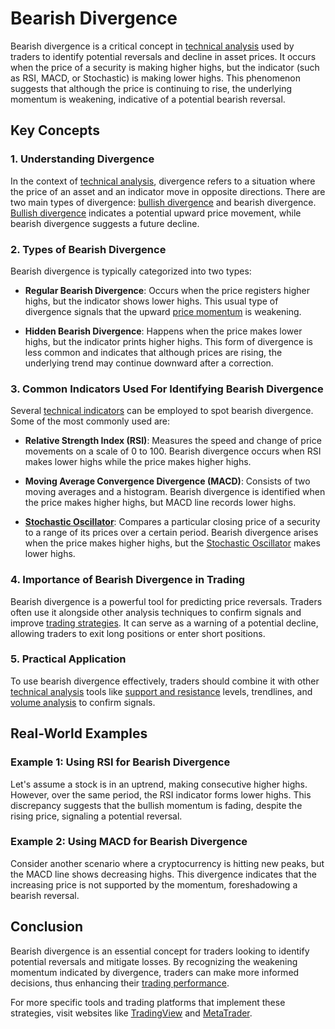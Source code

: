 # Bearish Divergence

Bearish divergence is a critical concept in [technical analysis](../t/technical_analysis.md) used by traders to identify potential reversals and decline in asset prices. It occurs when the price of a security is making higher highs, but the indicator (such as RSI, MACD, or Stochastic) is making lower highs. This phenomenon suggests that although the price is continuing to rise, the underlying momentum is weakening, indicative of a potential bearish reversal.

## Key Concepts

### 1. Understanding Divergence

In the context of [technical analysis](../t/technical_analysis.md), divergence refers to a situation where the price of an asset and an indicator move in opposite directions. There are two main types of divergence: [bullish divergence](../b/bullish_divergence.md) and bearish divergence. [Bullish divergence](../b/bullish_divergence.md) indicates a potential upward price movement, while bearish divergence suggests a future decline.

### 2. Types of Bearish Divergence

Bearish divergence is typically categorized into two types:

- **Regular Bearish Divergence**: Occurs when the price registers higher highs, but the indicator shows lower highs. This usual type of divergence signals that the upward [price momentum](../p/price_momentum.md) is weakening.

- **Hidden Bearish Divergence**: Happens when the price makes lower highs, but the indicator prints higher highs. This form of divergence is less common and indicates that although prices are rising, the underlying trend may continue downward after a correction.

### 3. Common Indicators Used For Identifying Bearish Divergence

Several [technical indicators](../t/technical_indicators.md) can be employed to spot bearish divergence. Some of the most commonly used are:

- **Relative Strength Index (RSI)**: Measures the speed and change of price movements on a scale of 0 to 100. Bearish divergence occurs when RSI makes lower highs while the price makes higher highs.

- **Moving Average Convergence Divergence (MACD)**: Consists of two moving averages and a histogram. Bearish divergence is identified when the price makes higher highs, but MACD line records lower highs.

- **[Stochastic Oscillator](../s/stochastic_oscillator.md)**: Compares a particular closing price of a security to a range of its prices over a certain period. Bearish divergence arises when the price makes higher highs, but the [Stochastic Oscillator](../s/stochastic_oscillator.md) makes lower highs.

### 4. Importance of Bearish Divergence in Trading

Bearish divergence is a powerful tool for predicting price reversals. Traders often use it alongside other analysis techniques to confirm signals and improve [trading strategies](../t/trading_strategies.md). It can serve as a warning of a potential decline, allowing traders to exit long positions or enter short positions.

### 5. Practical Application

To use bearish divergence effectively, traders should combine it with other [technical analysis](../t/technical_analysis.md) tools like [support and resistance](../s/support_and_resistance.md) levels, trendlines, and [volume analysis](../v/volume_analysis.md) to confirm signals. 

## Real-World Examples

### Example 1: Using RSI for Bearish Divergence

Let's assume a stock is in an uptrend, making consecutive higher highs. However, over the same period, the RSI indicator forms lower highs. This discrepancy suggests that the bullish momentum is fading, despite the rising price, signaling a potential reversal.

### Example 2: Using MACD for Bearish Divergence

Consider another scenario where a cryptocurrency is hitting new peaks, but the MACD line shows decreasing highs. This divergence indicates that the increasing price is not supported by the momentum, foreshadowing a bearish reversal.

## Conclusion

Bearish divergence is an essential concept for traders looking to identify potential reversals and mitigate losses. By recognizing the weakening momentum indicated by divergence, traders can make more informed decisions, thus enhancing their [trading performance](../t/trading_performance.md).

For more specific tools and trading platforms that implement these strategies, visit websites like [TradingView](https://www.tradingview.com/) and [MetaTrader](https://www.metatrader4.com/).